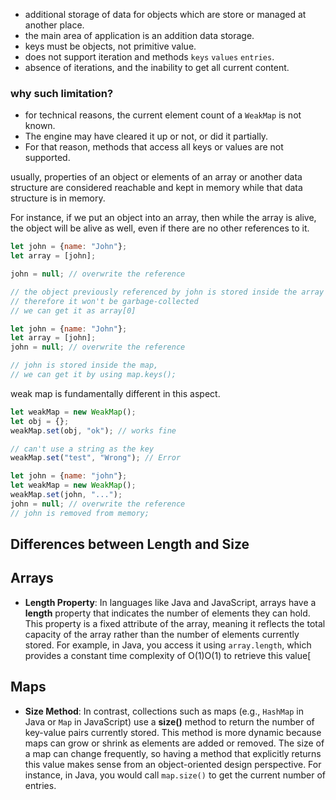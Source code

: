 - additional storage of data for objects which are store or managed at another place.
- the main area of application is an addition data storage.
- keys must be objects, not primitive value.
- does not support iteration and methods `keys` `values` `entries`.
- absence of iterations, and the inability to get all current content.

### why such limitation?
- for technical reasons, the current element count of a `WeakMap` is not known.
- The engine may have cleared it up or not, or did it partially.
- For that reason, methods that access all keys or values are not supported.

usually, properties of an object or elements of an array or another data structure are considered reachable and kept in memory while that data structure is in memory.


For instance, if we put an object into an array, then while the array is alive, the object will be alive as well, even if there are no other references to it.

```jsx
let john = {name: "John"};
let array = [john];

john = null; // overwrite the reference

// the object previously referenced by john is stored inside the array
// therefore it won't be garbage-collected
// we can get it as array[0]
```

```jsx
let john = {name: "John"};
let array = [john];
john = null; // overwrite the reference

// john is stored inside the map,
// we can get it by using map.keys();
```

weak map is fundamentally different in this aspect.
```jsx
let weakMap = new WeakMap();
let obj = {};
weakMap.set(obj, "ok"); // works fine

// can't use a string as the key
weakMap.set("test", "Wrong"); // Error
```

```jsx
let john = {name: "john"};
let weakMap = new WeakMap();
weakMap.set(john, "...");
john = null; // overwrite the reference
// john is removed from memory;
```

## Differences between Length and Size

## Arrays
- **Length Property**: In languages like Java and JavaScript, arrays have a **length** property that indicates the number of elements they can hold. This property is a fixed attribute of the array, meaning it reflects the total capacity of the array rather than the number of elements currently stored. For example, in Java, you access it using `array.length`, which provides a constant time complexity of O(1)O(1) to retrieve this value[
## Maps
- **Size Method**: In contrast, collections such as maps (e.g., `HashMap` in Java or `Map` in JavaScript) use a **size()** method to return the number of key-value pairs currently stored. This method is more dynamic because maps can grow or shrink as elements are added or removed. The size of a map can change frequently, so having a method that explicitly returns this value makes sense from an object-oriented design perspective. For instance, in Java, you would call `map.size()` to get the current number of entries.